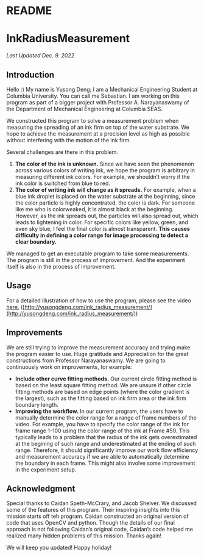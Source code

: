 # README

# InkRadiusMeasurement

*Last Updated Dec. 9. 2022*

## Introduction

Hello :) My name is Yusong Deng; I am a Mechanical Engineering Student at Columbia University. You can call me Sebastian. I am working on this program as part of a bigger project with Professor A. Narayanaswamy of the Department of Mechanical Engineering at Columbia SEAS.

We constructed this program to solve a measurement problem when measuring the spreading of an ink firm on top of the water substrate. We hope to achieve the measurement at a precision level as high as possible without interfering with the motion of the ink firm. 

Several challenges are there in this problem.

1. **The color of the ink is unknown.** Since we have seen the phenomenon across various colors of writing ink, we hope the program is arbitrary in measuring different ink colors. For example, we shouldn’t worry if the ink color is switched from blue to red.
2. **The color of writing ink will change as it spreads.** For example, when a blue ink droplet is placed on the water substrate at the beginning, since the color particle is highly concentrated, the color is dark. For someone like me who is colorweaked, it is almost black at the beginning. However, as the ink spreads out, the particles will also spread out, which leads to lightening in color. For specific colors like yellow, green, and even sky blue, I feel the final color is almost transparent. **********************************************This causes difficulty in defining a color range for image processing to detect a clear boundary.**********************************************

We managed to get an executable program to take some measurements. The program is still in the process of improvement. And the experiment itself is also in the process of improvement.

## Usage

For a detailed illustration of how to use the program, please see the video [here.](http://yusongdeng.com/ink_radius_measurement/) ([http://yusongdeng.com/ink_radius_measurement/](http://yusongdeng.com/ink_radius_measurement/))

## Improvements

We are still trying to improve the measurement accuracy and trying make the program easier to use. Huge gratitude and Appreciation for the great constructions from Professor Narayanaswamy. We are going to continuously work on improvements, for example:

- ****Include other curve fitting methods.**** Our current circle fitting method is based on the least square fitting method. We are unsure if other circle fitting methods are based on edge points (where the color gradient is the largest), such as the fitting based on ink firm area or the ink firm boundary length.
- **************************************************Improving the workflow.************************************************** In our current program, the users have to manually determine the color range for a range of frame numbers of the video. For example, you have to specify the color range of the ink for frame range 1-100 using the color range of the ink at Frame #50. This typically leads to a problem that the radius of the ink gets overextimated at the begining of such range and underestimated at the ending of such range. Therefore, it should significantly improve our work flow efficiency and measurement accuracy if we are able to automatically determine the boundary in each frame. This might also involve some improvement in the experiment setup.

## Acknowledgment

Special thanks to Caidan Speth-McCrary, and Jacob Shelver. We discussed some of the features of this program. Their inspiring insights into this mission starts off teh program. Caidan constructed an original version of code that uses OpenCV and python. Though the details of our final approach is not following Caidan’s original code, Caidan’s code helped me realized many hidden problems of this mission. Thanks again!

We will keep you updated! Happy holiday!